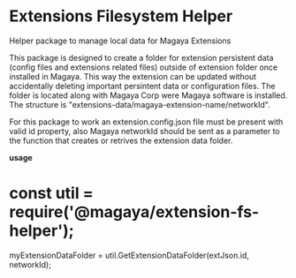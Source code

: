 # Extensions Filesystem Helper
Helper package to manage local data for Magaya Extensions

This package is designed to create a folder for extension persistent data (config files and extensions related files) outside of extension folder once installed in Magaya. This way the extension can be updated without accidentally deleting important persintent data or configuration files. The folder is located along with Magaya Corp were Magaya software is installed. The structure is "extensions-data/magaya-extension-name/networkId". 

For this package to work an extension.config.json file must be present with valid id property, also Magaya networkId should be sent as a parameter to the function that creates or retrives the extension data folder.

**usage**

# const util = require('@magaya/extension-fs-helper');

myExtensionDataFolder = util.GetExtensionDataFolder(extJson.id, networkId);


<source lang="js">
</source>
